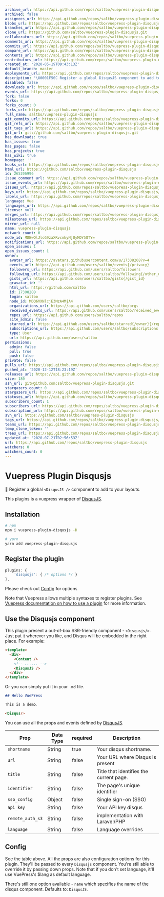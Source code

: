 ```yaml
---
archive_url: https://api.github.com/repos/saltbo/vuepress-plugin-disqusjs/{archive_format}{/ref}
archived: false
assignees_url: https://api.github.com/repos/saltbo/vuepress-plugin-disqusjs/assignees{/user}
blobs_url: https://api.github.com/repos/saltbo/vuepress-plugin-disqusjs/git/blobs{/sha}
branches_url: https://api.github.com/repos/saltbo/vuepress-plugin-disqusjs/branches{/branch}
clone_url: https://github.com/saltbo/vuepress-plugin-disqusjs.git
collaborators_url: https://api.github.com/repos/saltbo/vuepress-plugin-disqusjs/collaborators{/collaborator}
comments_url: https://api.github.com/repos/saltbo/vuepress-plugin-disqusjs/comments{/number}
commits_url: https://api.github.com/repos/saltbo/vuepress-plugin-disqusjs/commits{/sha}
compare_url: https://api.github.com/repos/saltbo/vuepress-plugin-disqusjs/compare/{base}...{head}
contents_url: https://api.github.com/repos/saltbo/vuepress-plugin-disqusjs/contents/{+path}
contributors_url: https://api.github.com/repos/saltbo/vuepress-plugin-disqusjs/contributors
created_at: '2020-05-19T09:43:13Z'
default_branch: master
deployments_url: https://api.github.com/repos/saltbo/vuepress-plugin-disqusjs/deployments
description: "\U0001F50C Register a global DisqusJS component to add to your layouts"
disabled: false
downloads_url: https://api.github.com/repos/saltbo/vuepress-plugin-disqusjs/downloads
events_url: https://api.github.com/repos/saltbo/vuepress-plugin-disqusjs/events
fork: false
forks: 0
forks_count: 0
forks_url: https://api.github.com/repos/saltbo/vuepress-plugin-disqusjs/forks
full_name: saltbo/vuepress-plugin-disqusjs
git_commits_url: https://api.github.com/repos/saltbo/vuepress-plugin-disqusjs/git/commits{/sha}
git_refs_url: https://api.github.com/repos/saltbo/vuepress-plugin-disqusjs/git/refs{/sha}
git_tags_url: https://api.github.com/repos/saltbo/vuepress-plugin-disqusjs/git/tags{/sha}
git_url: git://github.com/saltbo/vuepress-plugin-disqusjs.git
has_downloads: true
has_issues: true
has_pages: false
has_projects: true
has_wiki: true
homepage: ''
hooks_url: https://api.github.com/repos/saltbo/vuepress-plugin-disqusjs/hooks
html_url: https://github.com/saltbo/vuepress-plugin-disqusjs
id: 265206996
issue_comment_url: https://api.github.com/repos/saltbo/vuepress-plugin-disqusjs/issues/comments{/number}
issue_events_url: https://api.github.com/repos/saltbo/vuepress-plugin-disqusjs/issues/events{/number}
issues_url: https://api.github.com/repos/saltbo/vuepress-plugin-disqusjs/issues{/number}
keys_url: https://api.github.com/repos/saltbo/vuepress-plugin-disqusjs/keys{/key_id}
labels_url: https://api.github.com/repos/saltbo/vuepress-plugin-disqusjs/labels{/name}
language: Vue
languages_url: https://api.github.com/repos/saltbo/vuepress-plugin-disqusjs/languages
license: null
merges_url: https://api.github.com/repos/saltbo/vuepress-plugin-disqusjs/merges
milestones_url: https://api.github.com/repos/saltbo/vuepress-plugin-disqusjs/milestones{/number}
mirror_url: null
name: vuepress-plugin-disqusjs
network_count: 0
node_id: MDEwOlJlcG9zaXRvcnkyNjUyMDY5OTY=
notifications_url: https://api.github.com/repos/saltbo/vuepress-plugin-disqusjs/notifications{?since,all,participating}
open_issues: 1
open_issues_count: 1
owner:
  avatar_url: https://avatars.githubusercontent.com/u/17308208?v=4
  events_url: https://api.github.com/users/saltbo/events{/privacy}
  followers_url: https://api.github.com/users/saltbo/followers
  following_url: https://api.github.com/users/saltbo/following{/other_user}
  gists_url: https://api.github.com/users/saltbo/gists{/gist_id}
  gravatar_id: ''
  html_url: https://github.com/saltbo
  id: 17308208
  login: saltbo
  node_id: MDQ6VXNlcjE3MzA4MjA4
  organizations_url: https://api.github.com/users/saltbo/orgs
  received_events_url: https://api.github.com/users/saltbo/received_events
  repos_url: https://api.github.com/users/saltbo/repos
  site_admin: false
  starred_url: https://api.github.com/users/saltbo/starred{/owner}{/repo}
  subscriptions_url: https://api.github.com/users/saltbo/subscriptions
  type: User
  url: https://api.github.com/users/saltbo
permissions:
  admin: false
  pull: true
  push: false
private: false
pulls_url: https://api.github.com/repos/saltbo/vuepress-plugin-disqusjs/pulls{/number}
pushed_at: '2020-12-12T18:23:19Z'
releases_url: https://api.github.com/repos/saltbo/vuepress-plugin-disqusjs/releases{/id}
size: 180
ssh_url: git@github.com:saltbo/vuepress-plugin-disqusjs.git
stargazers_count: 0
stargazers_url: https://api.github.com/repos/saltbo/vuepress-plugin-disqusjs/stargazers
statuses_url: https://api.github.com/repos/saltbo/vuepress-plugin-disqusjs/statuses/{sha}
subscribers_count: 1
subscribers_url: https://api.github.com/repos/saltbo/vuepress-plugin-disqusjs/subscribers
subscription_url: https://api.github.com/repos/saltbo/vuepress-plugin-disqusjs/subscription
svn_url: https://github.com/saltbo/vuepress-plugin-disqusjs
tags_url: https://api.github.com/repos/saltbo/vuepress-plugin-disqusjs/tags
teams_url: https://api.github.com/repos/saltbo/vuepress-plugin-disqusjs/teams
temp_clone_token: ''
trees_url: https://api.github.com/repos/saltbo/vuepress-plugin-disqusjs/git/trees{/sha}
updated_at: '2020-07-21T02:56:53Z'
url: https://api.github.com/repos/saltbo/vuepress-plugin-disqusjs
watchers: 0
watchers_count: 0
---
```


# Vuepress Plugin Disqusjs
🔌 Register a global `<DisqusJS />` component to add to your layouts.

This plugins is a vuepress wrapper of [DisqusJS](https://github.com/SukkaW/DisqusJS).

## Installation

```bash
# npm
npm i vuepress-plugin-disqusjs -D

# yarn
yarn add vuepress-plugin-disqusjs
```

## Register the plugin

```js
plugins: {
    'disqusjs': { /* options */ }
},

```

Please check out [Config](#config) for options.

Note that Vuepress allows multiple syntaxes to register plugins. See [Vuepress documentation on how to use a plugin](https://vuepress.vuejs.org/plugin/using-a-plugin.html) for more information.

## Use the Disqusjs component

This plugin present a out-of-box SSR-friendly component  - `<Disqusjs/>`. Just put it wherever you like, and Disqus will be embedded in the right place. For example:

```html
<template>
  <div>
    <Content />
    <!-- ...... -->
    <DisqusJS />
  </div>
</template>
```
Or you can simply put it in your `.md` file.
```markdown
## Hello VuePress

This is a demo.

<Disqus/>
```

You can use all the props and events defined by [DisqusJS](https://github.com/SukkaW/DisqusJS).

Prop            | Data Type  | required  | Description
--------------- | ---------- | --------- | -----------
`shortname`     | String     | true      | Your disqus shortname.
`url`           | String     | false     | Your URL where Disqus is present
`title`         | String     | false     | Title that identifies the current page.
`identifier`    | String     | false     | The page's unique identifier
`sso_config`    | Object     | false     | Single sign-on (SSO)
`api_key`       | String     | false     | Your API key disqus
`remote_auth_s3`| String     | false     | implementation with Laravel/PHP
`language`      | String     | false     | Language overrides

## Config 

See the table above. All the props are also configuration options for this plugin. They'll be passed to every `Disqusjs` component. You're still able to override it by passing down props. Note that if you don't set language, it'll use VuePress's $lang as default language.

There's still one option available - `name` which specifies the name of the disqus component. Defaults to: `DisqusJS`.
